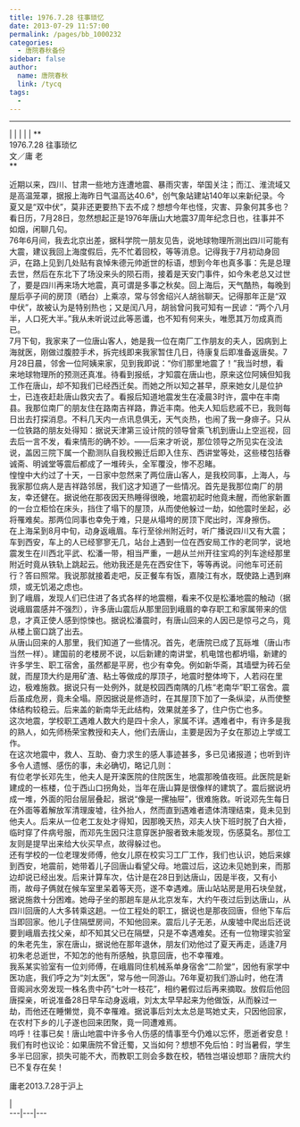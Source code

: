 ```yaml
---
title: 1976.7.28 往事琐忆
date: 2013-07-29 11:57:00
permalink: /pages/bb_1000232
categories: 
  - 唐院春秋备份
sidebar: false
author: 
  name: 唐院春秋
  link: /tycq
tags: 
  - 
---
```


* * *

  
|  |  |  |  |  **  
1976.7.28 往事琐忆  
文／庸 老  
**

  
近期以来，四川、甘肃一些地方连遭地震、暴雨灾害，举国关注；而江、淮流域又是高温笼罩，据报上海昨日气温高达40.6°，创气象站建站140年以来新纪录。今夏又是“双中伏”，莫非还更要热下去不成？想想今年也怪，灾害、异象何其多也？  
看日历，7月28日，忽然想起正是1976年唐山大地震37周年纪念日也，往事并不如烟，闲聊几句。  
76年6月间，我去北京出差，据科学院一朋友见告，说地球物理所测出四川可能有大震，建议我回上海度假后，先不忙着回校，等等消息。记得我于7月初动身回沪，在路上见到几处贴有哀悼朱德元帅逝世的标语，想到今年也真多事：先是总理去世，然后在东北下了场没来头的陨石雨，接着是天安门事件，如今朱老总又过世了，要是四川再来场大地震，真可谓是多事之秋矣。回上海后，天气酷热，每晚到屋后亭子间的房顶（晒台）上乘凉，常与邻舍绍兴人胡翁聊天。记得那年正是“双中伏”，故被认为是特别热也；又是闰八月，胡翁曾问我可知有一民谚：“两个八月半，人口死大半。”我从未听说过此等恶谶，也不知有何来头，唯愿其万勿成真而已。  
7月下旬，我家来了一位唐山客人，她是我一位在南厂工作朋友的夫人，因病到上海就医，刚做过腹腔手术，拆完线即来我家暂住几日，待康复后即准备返唐矣。7月28日晨，邻舍一位阿姨来家，见到我即说：“你们那里地震了！”我当时想，看来地球物理所的预测还真准。待看到报纸，才知震在唐山也，原来这位阿姨但知我工作在唐山，却不知我们已经西迁矣。而她之所以知之甚早，原来她女儿是位护士，已连夜赶赴唐山救灾去了。看报后知道地震发生在凌晨3时许，震中在丰南县。我那位南厂的朋友住在路南吉祥路，靠近丰南。他夫人知后悲戚不已，我则每日出去打探消息。不料几天内一点讯息俱无，天气炎热，也闹了我一身痱子。只从一位铁路的朋友处得知：据说天津第三设计院的领导曾乘飞机到唐山上空巡视，回去后一言不发，看来情形的确不妙。——后来才听说，那位领导之所见实在没法说，盖因三院下属一个勘测队自我校搬迁后即入住东、西讲堂等处，这些楼包括眷诚斋、明诚堂等震后都成了一堆砖头，全军覆没，惨不忍睹。  
惶惶中大约过了十天，一日家中忽然来了两位唐山客人，是我校同事，上海人，与我家那位病人是吉祥路邻居，我们这才知道了一些情况。首先是我那位南厂的朋友，幸还健在。据说他在那夜因天热睡得很晚，地震初起时他竟未醒，而他家新置的一台立柜恰在床头，挡住了塌下的屋顶，从而使他躲过一劫，如他震时坐起，必将罹难矣。那两位同事也幸免于难，只是从塌垮的房顶下爬出时，浑身擦伤。  
在上海呆到8月中旬，动身返峨眉。车行至徐州附近时，听广播说四川又有大震；车到西安，车上的人已经寥寥无几，站台上遇到一位在西安局工作的老同学，说地震发生在川西北平武、松潘一带，相当严重，一趟从兰州开往宝鸡的列车途经那里附近时竟从铁轨上跳起云。他劝我还是先在西安住下，等等再说。问他车可还前行？答曰照常。我说那就接着走吧，反正餐车有饭，嘉陵江有水，既使路上遇到麻烦，或无饥渴之虑也。  
到了峨眉，发现人们已住进了各式各样的地震棚，看来不仅是松潘地震的触动（据说峨眉震感并不强烈），许多唐山震后从那里回到峨眉的幸存职工和家属带来的信息，才真正使人感到惊悚也。据说松潘震时，有唐山回来的人因已是惊弓之鸟，竟从楼上窗口跳了出去。  
从唐山回来的人那里，我们知道了一些情况。首先，老唐院已成了瓦砾堆（唐山市当然一样）。建国前的老楼房不说，以后新建的南讲堂，机电馆也都坍塌，新建的许多学生、职工宿舍，虽然都是平房，也少有幸免。例如新华斋，其墙壁为砖石垒就，而屋顶大约是用矿渣、粘土等做成的厚顶子，地震时整体垮下，人若闷在里边，极难施救。据说只有一处例外，就是校园西南隅的几栋“老南华”职工宿舍。震后虽成危房，竟未全塌。原因据说是修造时，在其屋顶下加了一条纵梁，从而使整体结构较稳云。后来盖的新南华无此结构，效果就差多了，住户伤亡也多。  
这次地震，学校职工遇难人数大约是四十余人，家属不详。遇难者中，有许多是我的熟人，如先师杨荣宝教授和夫人，他们去唐山，主要是因为子女在那边上学或工作。  
在这次地震中，救人、互助、奋力求生的感人事迹甚多，多已见诸报道；也听到许多令人遗憾、感伤的事，未必确切，略记几则：  
有位老学长邓先生，他夫人是开滦医院的住院医生，地震那晚值夜班。此医院是新建成的一栋楼，位于西山口拐角处，当年在唐山算是很像样的建筑了。震后据说坍成一堆，外面的阳台层层叠起，据说“像是一摞抽屉”，很难施救。听说邓先生每日在外面等着解放军清理废墟，往外抬人，然而直到遇难者遗体清理结束，竟未见到他夫人。后来从一位老工友处才得知，因那晚天热，邓夫人快下班时脱了白大褂，临时穿了件病号服，而邓先生因只注意穿医护服者致未能发现，伤感莫名。那位工友则是提早出来给大伙买早点，故得躲过也。  
还有学校的一位老理发师傅，他女儿原在校实习工厂工作，我们也认识，她后来嫁到西安，地震前，她带着儿子回唐山看望父母。地震过后，这边未见她到来，而那边却说已经出发。后来计算车次，估计是在28日到达唐山，因是半夜，又有小雨，故母子俩就在候车室里呆着等天亮，遂不幸遇难。唐山站站房是用石块垒就，据说施救十分困难。她母子坐的那趟车是从北京发车，大约午夜过后到达唐山，从四川回唐的人大多转乘这趟。一位工程处的职工，据说也是那夜回唐，但他下车后当即回家。他儿子住隔壁房间，不知他回来。震后儿子无恙，从废墟中爬出后还说要到峨眉去找父亲，却不知其父已在隔壁，只是不幸遇难矣。还有一位物理实验室的朱老先生，家在唐山，据说他在那年退休，朋友们劝他过了夏天再走，适逢7月初朱老总逝世，不知怎的他有所感触，执意回唐，也不幸罹难。  
我系某实验室有一位刘师傅，在峨眉同住机械系单身宿舍“二阶堂”，因他有家学中医功底，我们呼之为“刘太医”，常与他一同游山。76年夏初我们游山时，他在清音阁涧水旁发现一株名贵中药“七叶一枝花”，相约暑假过后再来摘取。放假后他回唐探亲，听说准备28日早车动身返峨，刘太太早早起来为他做饭，从而躲过一劫，而他还在睡懒觉，竟不幸罹难。据说事后刘太太总是骂她丈夫，只因他回家，在农村下乡的儿子遂也回来团聚，竟一同遭难焉。  
呜呼！往事已矣！唐山地震中许多令人伤感的情事至今仍难以忘怀，愿逝者安息！我们有时也议论：如果唐院不曾迁蜀，又当如何？想想不免后怕：时当暑假，学生多半已回家，损失可能不大，而教职工则会多数在校，牺牲岂堪设想耶？唐院大约已不复存在矣！

  
庸老2013.7.28于沪上  
  
  

|  
---|---|---